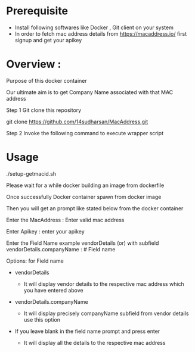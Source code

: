 # Prerequisite
* Install following softwares like Docker , Git client on your system
* In order to fetch mac address details from https://macaddress.io/ first signup and get your apikey



# Overview :

Purpose of this docker container
 
Our ultimate aim is to get Company Name associated with that MAC address

Step 1 Git clone this repository

git clone https://github.com/14sudharsan/MacAddress.git

Step 2 Invoke the following command to execute wrapper script  

# Usage

./setup-getmacid.sh

Please wait for a while docker building an image from dockerfile

Once successfully Docker container spawn from docker image

Then you will get an prompt like stated below from the docker container

Enter the MacAddress : Enter valid mac address
 
Enter Apikey : enter your apikey
 
Enter the Field Name example vendorDetails (or)  with subfield vendorDetails.companyName : # Field name
 
Options: for Field name
 
 - vendorDetails
      * It will display vendor details to the respective mac address which you have entered above
      
 - vendorDetails.companyName
      * It will display precisely companyName subfield from vendor details use this option
      
 - If you leave blank in the field name prompt and press enter
      * It will display all the details to the respective mac address 
 
















